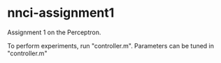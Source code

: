 # nnci-assignment1
 Assignment 1 on the Perceptron.
 
 To perform experiments, run "controller.m".
 Parameters can be tuned in "controller.m"
